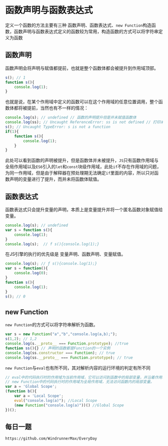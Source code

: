 # 函数声明与函数表达式

定义一个函数的方法主要有三种 函数声明、函数表达式、`new Function`构造函数，函数声明与函数表达式定义的函数较为常用，构造函数的方式可以将字符串定义为函数

## 函数声明
函数声明会将声明与赋值都提前，也就是整个函数体都会被提升到作用域顶部。

```javascript
s(); // 1
function s(){
    console.log(1);
}
```
也就是说，在某个作用域中定义的函数可以在这个作用域的任意位置调用，整个函数体都将被提前，当然也有不一样的情况：

```javascript
console.log(s); // undefined // 函数的声明提升但是并未赋值函数体
console.log(ss); // Uncaught ReferenceError: ss is not defined // 打印未定义的ss是为了对比说明函数的声明提升
s(); // Uncaught TypeError: s is not a function
if(1){
    function s(){
        console.log(1);
    }
}
```
此处可以看到函数的声明被提升，但是函数体并未被提升，`JS`只有函数作用域与全局作用域以及`ES6`引入的`let`和`const`块级作用域，此处`if`不存在作用域的问题，为同一作用域，但是由于解释器在预处理期无法确定`if`里面的内容，所以只对函数声明的变量进行了提升，而并未将函数体赋值。

## 函数表达式
函数表达式只会提升变量的声明，本质上是变量提升并将一个匿名函数对象赋值给变量。

```javascript
console.log(s); // undefined
var s = function s(){
    console.log(1);
}
console.log(s);  // f s(){console.log(1);}
```
在JS引擎的执行的优先级是 变量声明、函数声明、变量赋值。

```javascript
console.log(s); // ƒ s(){console.log(1);}
var s = function(){
    console.log(0);
}
function s(){
    console.log(1);
}
s(); // 0
```

## new Function
`new Function`的方式可以将字符串解析为函数。

```javascript
var s = new Function("a","b","console.log(a,b);");
s(1,2); // 1,2
console.log(s.__proto__ === Function.prototype); //true
function ss(){} // 声明的函数都是Function的一个实例
console.log(ss.constructor === Function); // true
console.log(ss.__proto__ === Function.prototype); // true
```
`new Function`与`eval`也有所不同，其对解析内容的运行环境的判定有所不同

```javascript
// eval中的代码执行时的作用域为当前作用域，它可以访问到函数中的局部变量，并沿着作用域链向上查找。
// new Function中的代码执行时的作用域为全局作用域，无法访问函数内的局部变量。
var a = 'Global Scope';
(function b(){
    var a = 'Local Scope';
    eval("console.log(a)"); //Local Scope
    (new Function("console.log(a)"))() //Global Scope
})();
```

## 每日一题

```
https://github.com/WindrunnerMax/EveryDay
```
